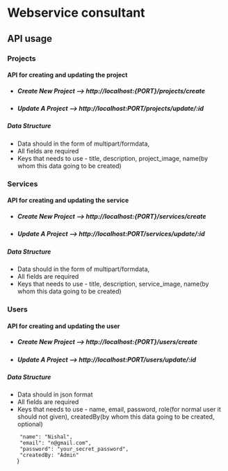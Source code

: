 # Webservice consultant

## API usage

### Projects

#### API for creating and updating the project

- ##### Create New Project --> http://localhost:{PORT}/projects/create
- ##### Update A Project --> http://localhost:PORT/projects/update/:id

##### Data Structure

- Data should in the form of multipart/formdata,
- All fields are required
- Keys that needs to use - title, description, project_image, name(by whom this data going to be created)

### Services

#### API for creating and updating the service

- ##### Create New Project --> http://localhost:{PORT}/services/create
- ##### Update A Project --> http://localhost:PORT/services/update/:id

##### Data Structure

- Data should in the form of multipart/formdata,
- All fields are required
- Keys that needs to use - title, description, service_image, name(by whom this data going to be created)

### Users

#### API for creating and updating the user

- ##### Create New Project --> http://localhost:{PORT}/users/create
- ##### Update A Project --> http://localhost:PORT/users/update/:id

##### Data Structure

- Data should in json format
- All fields are required
- Keys that needs to use - name, email, password, role(for normal user it should not given), createdBy(by whom this data going to be created, optional)

```{
    "name": "Nishal",
    "email": "n@gmail.com",
    "password": "your_secret_password",
    "createdBy: "Admin"
   }
```
